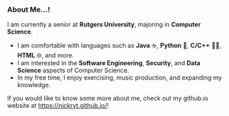 ### About Me...!

I am currently a senior at **Rutgers University**, majoring in **Computer Science**.

  - I am comfortable with languages such as **Java** ☕, **Python** 🐍, **C/C++** ☝🏻, **HTML** 🌐, and more.
  - I am interested in the **Software Engineering**, **Security**, and **Data Science** aspects of Computer Science.
  - In my free time, I enjoy exercising, music production, and expanding my knowledge.
      
If you would like to know some more about me, check out my github.io website at https://nickryt.github.io/!
